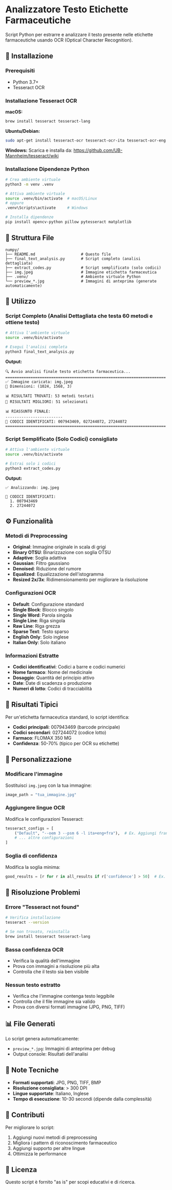 # Analizzatore Testo Etichette Farmaceutiche

Script Python per estrarre e analizzare il testo presente nelle etichette farmaceutiche usando OCR (Optical Character Recognition).

## 🚀 Installazione

### Prerequisiti
- Python 3.7+
- Tesseract OCR

### Installazione Tesseract OCR

**macOS:**
```bash
brew install tesseract tesseract-lang
```

**Ubuntu/Debian:**
```bash
sudo apt-get install tesseract-ocr tesseract-ocr-ita tesseract-ocr-eng
```

**Windows:**
Scarica e installa da: https://github.com/UB-Mannheim/tesseract/wiki

### Installazione Dipendenze Python

```bash
# Crea ambiente virtuale
python3 -m venv .venv

# Attiva ambiente virtuale
source .venv/bin/activate  # macOS/Linux
# oppure
.venv\Scripts\activate     # Windows

# Installa dipendenze
pip install opencv-python pillow pytesseract matplotlib
```

## 📁 Struttura File

```
numpy/
├── README.md                    # Questo file
├── final_text_analysis.py       # Script completo (analisi dettagliata)
├── extract_codes.py             # Script semplificato (solo codici)
├── img.jpeg                     # Immagine etichetta farmaceutica
├── .venv/                       # Ambiente virtuale Python
└── preview_*.jpg                # Immagini di anteprima (generate automaticamente)
```

## 🔧 Utilizzo

### Script Completo (Analisi Dettagliata che testa 60 metodi e ottiene testo)
```bash
# Attiva l'ambiente virtuale
source .venv/bin/activate

# Esegui l'analisi completa
python3 final_text_analysis.py
```

**Output:**
```
🔍 Avvio analisi finale testo etichetta farmaceutica...
======================================================================
✅ Immagine caricata: img.jpeg
📏 Dimensioni: (1024, 1568, 3)

📊 RISULTATI TROVATI: 53 metodi testati
🎯 RISULTATI MIGLIORI: 51 selezionati

📊 RIASSUNTO FINALE:
-------------------------
🔢 CODICI IDENTIFICATI: 007943469, 027244072, 27244072
======================================================================
```

### Script Semplificato (Solo Codici) consigliato
```bash
# Attiva l'ambiente virtuale
source .venv/bin/activate

# Estrai solo i codici
python3 extract_codes.py
```

**Output:**
```
✅ Analizzando: img.jpeg

🔢 CODICI IDENTIFICATI:
  1. 007943469
  2. 27244072
```

## ⚙️ Funzionalità

### Metodi di Preprocessing
- **Original**: Immagine originale in scala di grigi
- **Binary OTSU**: Binarizzazione con soglia OTSU
- **Adaptive**: Soglia adattiva
- **Gaussian**: Filtro gaussiano
- **Denoised**: Riduzione del rumore
- **Equalized**: Equalizzazione dell'istogramma
- **Resized 2x/3x**: Ridimensionamento per migliorare la risoluzione

### Configurazioni OCR
- **Default**: Configurazione standard
- **Single Block**: Blocco singolo
- **Single Word**: Parola singola
- **Single Line**: Riga singola
- **Raw Line**: Riga grezza
- **Sparse Text**: Testo sparso
- **English Only**: Solo inglese
- **Italian Only**: Solo italiano

### Informazioni Estratte
- **Codici identificativi**: Codici a barre e codici numerici
- **Nome farmaco**: Nome del medicinale
- **Dosaggio**: Quantità del principio attivo
- **Date**: Date di scadenza o produzione
- **Numeri di lotto**: Codici di tracciabilità

## 🎯 Risultati Tipici

Per un'etichetta farmaceutica standard, lo script identifica:

- **Codici principali**: 007943469 (barcode principale)
- **Codici secondari**: 027244072 (codice lotto)
- **Farmaco**: FLOMAX 350 MG
- **Confidenza**: 50-70% (tipico per OCR su etichette)

## 🔧 Personalizzazione

### Modificare l'immagine
Sostituisci `img.jpeg` con la tua immagine:
```python
image_path = "tua_immagine.jpg"
```

### Aggiungere lingue OCR
Modifica le configurazioni Tesseract:
```python
tesseract_configs = [
    ("Default", "--oem 3 --psm 6 -l ita+eng+fra"),  # Ex. Aggiungi francese
    # ... altre configurazioni
]
```

### Soglia di confidenza
Modifica la soglia minima:
```python
good_results = [r for r in all_results if r['confidence'] > 50]  # Ex. Cambia da 30 a 50
```

## 🐛 Risoluzione Problemi

### Errore "Tesseract not found"
```bash
# Verifica installazione
tesseract --version

# Se non trovato, reinstalla
brew install tesseract tesseract-lang
```

### Bassa confidenza OCR
- Verifica la qualità dell'immagine
- Prova con immagini a risoluzione più alta
- Controlla che il testo sia ben visibile

### Nessun testo estratto
- Verifica che l'immagine contenga testo leggibile
- Controlla che il file immagine sia valido
- Prova con diversi formati immagine (JPG, PNG, TIFF)

## 📊 File Generati

Lo script genera automaticamente:
- `preview_*.jpg`: Immagini di anteprima per debug
- Output console: Risultati dell'analisi

## 📝 Note Tecniche

- **Formati supportati**: JPG, PNG, TIFF, BMP
- **Risoluzione consigliata**: > 300 DPI
- **Lingue supportate**: Italiano, Inglese
- **Tempo di esecuzione**: 10-30 secondi (dipende dalla complessità)

## 🤝 Contributi

Per migliorare lo script:
1. Aggiungi nuovi metodi di preprocessing
2. Migliora i pattern di riconoscimento farmaceutico
3. Aggiungi supporto per altre lingue
4. Ottimizza le performance

## 📄 Licenza

Questo script è fornito "as is" per scopi educativi e di ricerca.
